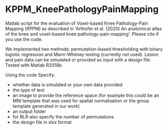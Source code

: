 # KPPM_KneePathologyPainMapping
Matlab script for the evaluation of Voxel-based Knee Pathology-Pain Mapping (KPPM) as described in 'Arthofer et al. (2020) An anatomical atlas of the knee and voxel-based knee pathology-pain mapping'. Please cite if you use the code.

We implemented two methods: permutation-based thresholding with binary logistic regression and Mann-Whitney testing (currently not used). Lesion and pain data can be simulated or provided as input with a design file. Tested with Matlab R2018b.

Using the code
Specify:
- whether data is simulated or your own data provided
- the type of test
- an image to provide the reference space (for example this could be an MNI template that was used for spatial normalisation or the group template generated in our work)
- an output folder
- for BLR also specify the number of permutations
- the design file in xlsx format
    
